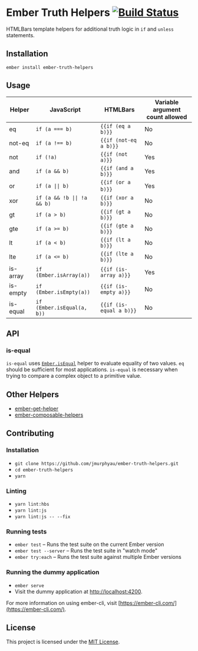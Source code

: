 Ember Truth Helpers [![Build Status](https://travis-ci.org/jmurphyau/ember-truth-helpers.svg?branch=master)](https://travis-ci.org/jmurphyau/ember-truth-helpers)
==============================================================================

HTMLBars template helpers for additional truth logic in `if` and `unless` statements.

Installation
------------------------------------------------------------------------------

```
ember install ember-truth-helpers
```

Usage
------------------------------------------------------------------------------

Helper   | JavaScript                                    | HTMLBars                | Variable argument count allowed |
---------|-----------------------------------------------|-------------------------|---------------------------------|
eq       | `if (a === b)`                                | `{{if (eq a b)}}`       | No                              |
not-eq   | `if (a !== b)`                                | `{{if (not-eq a b)}}`   | No                              |
not      | `if (!a)`                                     | `{{if (not a)}}`        | Yes                             |
and      | `if (a && b)`                                 | `{{if (and a b)}}`      | Yes                             |
or       | <code>if (a &#124;&#124; b)</code>            | `{{if (or a b)}}`       | Yes                             |
xor      | <code>if (a && !b &#124;&#124; !a && b)</code>| `{{if (xor a b)}}`      | No                              |
gt       | `if (a > b)`                                  | `{{if (gt a b)}}`       | No                              |
gte      | `if (a >= b)`                                 | `{{if (gte a b)}}`      | No                              |
lt       | `if (a < b)`                                  | `{{if (lt a b)}}`       | No                              |
lte      | `if (a <= b)`                                 | `{{if (lte a b)}}`      | No                              |
is-array | `if (Ember.isArray(a))`                       | `{{if (is-array a)}}`   | Yes                             |
is-empty | `if (Ember.isEmpty(a))`                       | `{{if (is-empty a)}}`   | No                             |
is-equal | `if (Ember.isEqual(a, b))`                    | `{{if (is-equal a b)}}` | No                              |

## API

### is-equal

`is-equal` uses [`Ember.isEqual`](https://api.emberjs.com/ember/3.9/functions/@ember%2Futils/isEqual) helper to evaluate equality of two values.
 `eq` should be sufficient for most applications. `is-equal` is necessary when trying to compare a complex object to
 a primitive value.

## Other Helpers

* [ember-get-helper](https://github.com/jmurphyau/ember-get-helper)
* [ember-composable-helpers](https://github.com/DockYard/ember-composable-helpers)

Contributing
------------------------------------------------------------------------------

### Installation

* `git clone https://github.com/jmurphyau/ember-truth-helpers.git`
* `cd ember-truth-helpers`
* `yarn`

### Linting

* `yarn lint:hbs`
* `yarn lint:js`
* `yarn lint:js -- --fix`

### Running tests

* `ember test` – Runs the test suite on the current Ember version
* `ember test --server` – Runs the test suite in "watch mode"
* `ember try:each` – Runs the test suite against multiple Ember versions

### Running the dummy application

* `ember serve`
* Visit the dummy application at [http://localhost:4200](http://localhost:4200).

For more information on using ember-cli, visit [https://ember-cli.com/](https://ember-cli.com/).

License
------------------------------------------------------------------------------

This project is licensed under the [MIT License](LICENSE.md).
